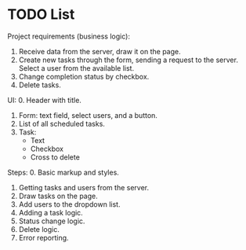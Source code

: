 # TODO List

Project requirements (business logic):
1. Receive data from the server, draw it on the page.
2. Create new tasks through the form, sending a request to the server.
   Select a user from the available list.
3. Change completion status by checkbox.
4. Delete tasks.

UI:
0. Header with title.
1. Form: text field, select users, and a button.
2. List of all scheduled tasks.
3. Task:
   - Text
   - Checkbox
   - Cross to delete

Steps:
0. Basic markup and styles.
1. Getting tasks and users from the server.
2. Draw tasks on the page.
3. Add users to the dropdown list.
4. Adding a task logic.
5. Status change logic.
6. Delete logic.
7. Error reporting.